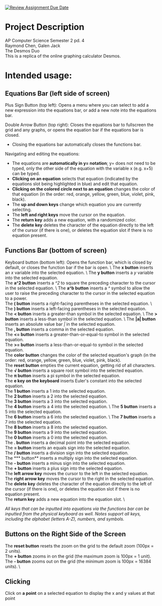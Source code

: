 [![Review Assignment Due Date](https://classroom.github.com/assets/deadline-readme-button-22041afd0340ce965d47ae6ef1cefeee28c7c493a6346c4f15d667ab976d596c.svg)](https://classroom.github.com/a/YxXKqIeT)
# Project Description

AP Computer Science Semester 2 pd. 4 \
Raymond Chen, Galen Jack \
The Desmos Duo \
This is a replica of the online graphing calculator Desmos. 

# Intended usage:

## Equations Bar (left side of screen)
Plus Sign Button (top left): Opens a menu where you can select to add a new expression into the equations bar, or add a new note into the equations bar.

Double Arrow Button (top right): Closes the equations bar to fullscreen the grid and any graphs, or opens the equation bar if the equations bar is closed.
- Closing the equations bar automatically closes the functions bar. 

Navigating and editing the equations:
- The equations are **automatically in y= notation**; y= does not need to be typed, only the other side of the equation with the variable x (e.g. x+5) can be typed.
- **Clicking on an equation** selects that equation (indicated by the equations slot being highlighted in blue) and edit that equation.
- **Clicking on the colored circle next to an equation** changes the color of that equation (in the order: red, orange, yellow, green, blue, violet, pink, black).
- The **up and down keys** change which equation you are currently selecting.
- The **left and right keys** move the cursor on the equation.
- The **return key** adds a new equation, with a randomized color.
- The **delete key** deletes the character of the equation directly to the left of the cursor (if there is one), or deletes the equation slot if there is no equation present.

## Functions Bar (bottom of screen)
Keyboard button (bottom left): Opens the function bar, which is closed by default, or closes the function bar if the bar is open. \ 
The **x button** inserts an *x* variable into the selected equation. \ 
The **y button** inserts a *y* variable into the selected equation. \
The **a^2 button** inserts a *^2* to square the preceding character to the cursor in the selected equation. \ 
The **a^b button** inserts a *^* symbol to allow the user to raise the preceding character to the cursor in the selected equation to a power. \
The **( button** inserts a right-facing parentheses in the selected equation. \ 
The **) button** inserts a left-facing parentheses in the selected equation. \
The **< button** inserts a greater-than symbol in the selected equation. \ 
The **> button** inserts a less-than symbol in the selected equation. \ 
The **|a| button** inserts an absolute value bar *|* in the selected equation. \
The **, button** inserts a comma in the selected equation. \
The **<= button** inserts a greater-than-or-equal-to symbol in the selected equation. \
The **>= button** inserts a less-than-or-equal-to symbol in the selected equation. \
The **color button** changes the color of the selected equation's graph (in the order: red, orange, yellow, green, blue, violet, pink, black). \
The **reset button** empties the current equation, getting rid of all characters. \
The **√ button** inserts a square root symbol into the selected equation. \
The **π button** inserts a pi symbol in the selected equation. \
The **e key on the keyboard** inserts Euler's constant into the selected equation. \
The **1 button** inserts a 1 into the selected equation. \
The **2 button** inserts a 2 into the selected equation. \
The **3 button** inserts a 3 into the selected equation. \
The **4 button** inserts a 4 into the selected equation. \ 
The **5 button** inserts a 5 into the selected equation. \
The **6 button** inserts a 6 into the selected equation. \ 
The **7 button** inserts a 7 into the selected equation. \
The **8 button** inserts a 8 into the selected equation. \
The **9 button** inserts a 9 into the selected equation. \
The **0 button** inserts a 0 into the selected equation. \
The **. button** inserts a decimal point into the selected equation. \
The **= button** inserts an equals sign into the selected equation. \
The **/ button** inserts a division sign into the selected equation. \
The *** button** inserts a multiply sign into the selected equation. \
The **- button** inserts a minus sign into the selected equation. \
The **+ button** inserts a plus sign into the selected equation. \
The **left arrow key** moves the cursor to the left in the selected equation. \
The **right arrow key** moves the cursor to the right in the selected equation. \
The **delete key** deletes the character of the equation directly to the left of the cursor (if there is one), or deletes the equation slot if there is no equation present. \
The **return key** adds a new equation into the equation slot. \

*All keys that can be inputted into equations via the functions bar can be inputted from the physical keyboard as well.*
*Notes support all keys, including the alphabet (letters A-Z), numbers, and symbols.*

## Buttons on the Right Side of the Screen
The **reset button** resets the zoom on the grid to the default zoom (100px = 2 units). \
The **+ button** zooms in on the grid (the maximum zoom is 100px = 1 unit). \
The **- button** zooms out on the grid (the minimum zoom is 100px = 16384 units). \

## Clicking
Click on **a point** on a selected equation to display the x and y values at that point